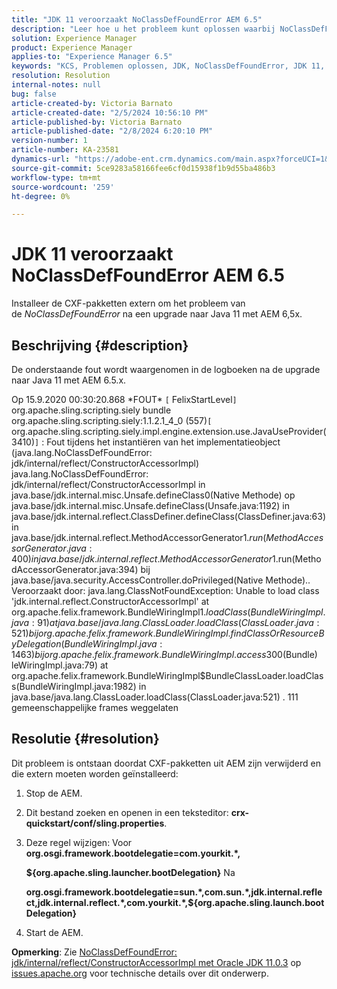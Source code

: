 ```yaml
---
title: "JDK 11 veroorzaakt NoClassDefFoundError AEM 6.5"
description: "Leer hoe u het probleem kunt oplossen waarbij NoClassDefFoundError optreedt in de logboeken na een upgrade naar Java 11."
solution: Experience Manager
product: Experience Manager
applies-to: "Experience Manager 6.5"
keywords: "KCS, Problemen oplossen, JDK, NoClassDefFoundError, JDK 11, AEM 6.5, Adobe Experience Manager 6.5, AEM 6.5, Experience Manager, Problemen oplossen"
resolution: Resolution
internal-notes: null
bug: false
article-created-by: Victoria Barnato
article-created-date: "2/5/2024 10:56:10 PM"
article-published-by: Victoria Barnato
article-published-date: "2/8/2024 6:20:10 PM"
version-number: 1
article-number: KA-23581
dynamics-url: "https://adobe-ent.crm.dynamics.com/main.aspx?forceUCI=1&pagetype=entityrecord&etn=knowledgearticle&id=9f1151ba-79c4-ee11-9079-6045bd0067ea"
source-git-commit: 5ce9283a58166fee6cf0d15938f1b9d55ba486b3
workflow-type: tm+mt
source-wordcount: '259'
ht-degree: 0%

---
```


# JDK 11 veroorzaakt NoClassDefFoundError AEM 6.5


Installeer de CXF-pakketten extern om het probleem van de *NoClassDefFoundError* na een upgrade naar Java 11 met AEM 6,5x.

## Beschrijving {#description}


De onderstaande fout wordt waargenomen in de logboeken na de upgrade naar Java 11 met AEM 6.5.x.

Op 15.9.2020 00:30:20.868 \*FOUT\* `[` FelixStartLevel`]`  org.apache.sling.scripting.siely bundle org.apache.sling.scripting.siely:1.1.2.1_4_0 (557)`[` org.apache.sling.scripting.siely.impl.engine.extension.use.JavaUseProvider(3410)`]`  : Fout tijdens het instantiëren van het implementatieobject (java.lang.NoClassDefFoundError: jdk/internal/reflect/ConstructorAccessorImpl) java.lang.NoClassDefFoundError: jdk/internal/reflect/ConstructorAccessorImpl in java.base/jdk.internal.misc.Unsafe.defineClass0(Native Methode) op java.base/jdk.internal.misc.Unsafe.defineClass(Unsafe.java:1192) in java.base/jdk.internal.reflect.ClassDefiner.defineClass(ClassDefiner.java:63) in java.base/jdk.internal.reflect.MethodAccessorGenerator$1.run(MethodAccessorGenerator.java:400) in java. base/jdk.internal.reflect.MethodAccessorGenerator$1.run(MethodAccessorGenerator.java:394) bij java.base/java.security.AccessController.doPrivileged(Native Methode).. Veroorzaakt door: java.lang.ClassNotFoundException: Unable to load class &#39;jdk.internal.reflect.ConstructorAccessorImpl&#39; at org.apache.felix.framework.BundleWiringImpl$1.loadClass(BundleWiringImpl.java:91) at java.base/java.lang.ClassLoader.loadClass (ClassLoader.java:521) bij org.apache.felix.framework.BundleWiringImpl.findClassOrResourceByDelegation(BundleWiringImpl.java:1463) bij org.apache.felix.framework.BundleWiringImpl.access$300(Bundle) leWiringImpl.java:79) at org.apache.felix.framework.BundleWiringImpl$BundleClassLoader.loadClass(BundleWiringImpl.java:1982) in java.base/java.lang.ClassLoader.loadClass(ClassLoader.java:521) . 111 gemeenschappelijke frames weggelaten


## Resolutie {#resolution}


Dit probleem is ontstaan doordat CXF-pakketten uit AEM zijn verwijderd en die extern moeten worden geïnstalleerd:

1. Stop de AEM.
2. Dit bestand zoeken en openen in een teksteditor: <b>crx-quickstart/conf/sling.properties</b>.
3. Deze regel wijzigen: Voor
   <b>org.osgi.framework.bootdelegatie=com.yourkit.\*,

   ${org.apache.sling.launcher.bootDelegation}</b>
Na



   <b>org.osgi.framework.bootdelegatie=sun.\*,com.sun.\*,jdk.internal.reflect,jdk.internal.reflect.\*,com.yourkit.\*,${org.apache.sling.launch.bootDelegation}</b>
4. Start de AEM.


<b>Opmerking</b>: Zie [NoClassDefFoundError: jdk/internal/reflect/ConstructorAccessorImpl met Oracle JDK 11.0.3](https://issues.apache.org/jira/browse/FELIX-6184) op [issues.apache.org](https://issues.apache.org/) voor technische details over dit onderwerp.
